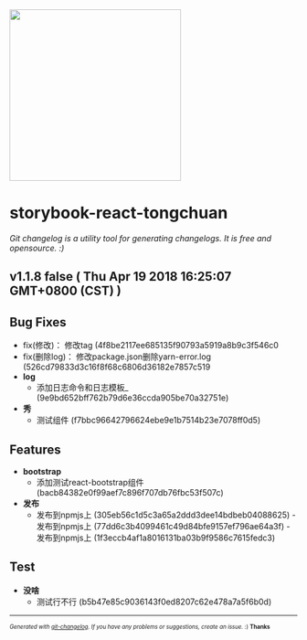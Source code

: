 <img width="300px" src="https://github.com/rafinskipg/git-changelog/raw/master/images/git-changelog-logo.png" />

# storybook-react-tongchuan

_Git changelog is a utility tool for generating changelogs. It is free and opensource. :)_

## v1.1.8 false ( Thu Apr 19 2018 16:25:07 GMT+0800 (CST) )


## Bug Fixes
  - fix(修改)： 修改tag (4f8be2117ee685135f90793a5919a8b9c3f546c0
  - fix(删除log)： 修改package.json删除yarn-error.log (526cd79833d3c16f8f68c6806d36182e7857c519
  - **log**
    - 添加日志命令和日志模板_ (9e9bd652bff762b79d6e36ccda905be70a32751e)
  - **秀**
    - 测试组件 (f7bbc96642796624ebe9e1b7514b23e7078ff0d5)



## Features
  - **bootstrap**
    - 添加测试react-bootstrap组件 (bacb84382e0f99aef7c896f707db76fbc53f507c)
  - **发布**
    - 发布到npmjs上 (305eb56c1d5c3a65a2ddd3dee14bdbeb04088625)    - 发布到npmjs上 (77dd6c3b4099461c49d84bfe9157ef796ae64a3f)    - 发布到npmjs上 (1f3eccb4af1a8016131ba03b9f9586c7615fedc3)



## Test
  - **没啥**
    - 测试行不行 (b5b47e85c9036143f0ed8207c62e478a7a5f6b0d)




---
<sub><sup>*Generated with [git-changelog](https://github.com/rafinskipg/git-changelog). If you have any problems or suggestions, create an issue.* :) **Thanks** </sub></sup>
